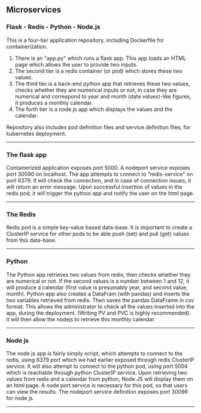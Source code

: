 <h2> Microservices </h2>

<h3> Flask - Redis - Python - Node.js </h3>

This is a four-tier application repository, including Dockerfile for containerization.

<ol>
  <li> There is an "app.py" which runs a flask app. This app loads an HTML page which allows the user to provide two inputs. </li>
  <li> The second tier is a redis container (or pod) which stores these two values. </li>
  <li> The third tier is a back-end python app that retrieves these two values, checks whether they are numerical inputs or not, in case they are numerical and correspond to year and month (date values)-like figures, it produces a monthly calendar. </li>
  <li> The forth tier is a node.js app which displays the values and the calendar. </li>
</ol>

Repository also includes pod definition files and service definition files, for kubernetes deployment.

<hr>

<h3>
  The flask app
</h3>
  <p> Containerized application exposes port 5000. A nodeport service exposes port 30090 on localhost. The app attempts to connect to "redis-service" on port 6379. It will check the connection, and in case of connection issues, it will return an error message. Upon successful insertion of values in the redis pod, it will trigger the python app and notify the user on the html page. </p>

<hr>

<h3> The Redis </h3>
  <p> Redis pod is a simple key-value based data-base. It is important to create a ClusterIP service for other pods to be able push (set) and pull (get) values from this data-base. </p>

<hr>
    
<h3> Python </h3>
  <p> The Python app retrieves two values from redis; then checks whether they are numerical or not. If the second values is a number between 1 and 12, it will produce a calendar (first value is presumably year, and second value, month). Python app also creates a DataFram (with pandas) and inserts the two variables retrieved from redis. Then saves the pandas DataFrame in csv format. This allows the administrator to check all the values inserted into the app, during the deployment. (Writing PV and PVC is highly recommended). It will then allow the nodejs to retrieve this monthly calendar.</p>

<hr>

<h3> Node js </h3>
  <p> The node js app is fairly simply script, which attempts to connect to the redis, using 6379 port which we had earlier exposed through redis ClusterIP service. It will also attempt to connect to the python pod, using port 5004 which is reachable through python ClusterIP service. Upon retrieving two values from redis and a calendar from python, Node JS will display them on an html page. A node port service is necessary for this pod, so that users can view the results. The nodeport service definition exposes port 30096 for node js.</p>

<hr>
